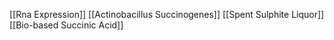 [[Rna Expression]]
[[Actinobacillus Succinogenes]]
[[Spent Sulphite Liquor]]
[[Bio-based Succinic Acid]]
